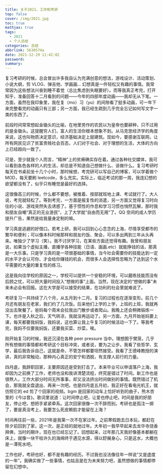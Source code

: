 ```yaml
---
title: 关于2021，工作和考研
top: false
cover: /img/2021.jpg
toc: true
mathjax: true
tags:
  - 2021
  - 个人总结
categories: 总结
abbrlink: 5630574a
date: 2021-12-29 11:42:02
password:
summary:
---
```

复习考研的时候，总会冒出许多我自认为充满创意的想法，游戏设计、活动策划、小说大纲，剪 VLOG、弹吉他、学画画...
幻想真是一件轻松又有趣的事情。我常常因为这些想法兴奋到睡不着觉（总比焦虑到失眠要好）。而等我真正考完，打开知乎，准备回答十二月看到的问题——今年的四部年度动画——我却无从下笔。一方面，虽然在我印象里，我在复（mo）习（yu）的间隙看了挺多动画，可一年下来完整看完的动画只有三部；另一方面，我已经生疏到几乎完全忘记如何写文字一类的东西了。

前段时间常常想起金锄头的比喻，在地里劳作的农民以为皇帝也要耕种，只不过用的是金锄头。这提醒穷人们，富人的生活你根本想象不到。从马克思经济学的角度来说，这也叫物质决定意识，经济基础决定上层建筑。现如今，要感谢互联网，让所有网民见识了贫富贵贱社会百态，人们对于社会、对于理想的生活，大体的方向上已经趋向一致了。

可是，至少就我个人而言，“精神”上的贫瘠确实存在着。通过各种社交媒体，我可以看到各色各样的人的生活，却总是不知道自己想做什么、该做什么。复习考研时每天在书桌前坐十几个小时，那时候想，考完研可以写自己的博客，可以学着做个 MOD，每天要刷 leetcode，多么充实。实际上，临近考试的那一周，我连幻想的欲望都没有了，似乎只有睡觉是最好的选择。

这很像高三的时候，什么都不要想，被推着、按部就班地上课、考试就行了。大人说，考完就轻松了。等到考完，一方面是报复性的消遣，另一方面又觉得复习时向往的小说、游戏突然失去诱惑了。基于惯性的作息和学习习惯也悄然瓦解，那时我和朋友自嘲“真正的无业游民”，上了大学就“自由而无用”了。QQ 空间的成人学历提升广告，果然是给我量身定制的嘛。

学习真是逃避的好借口。若考上研，我可以回到心心念念的上海，尽情享受都市的繁华和便利；可以像本科时候那样和朋友约饭、聚会，可以多出两到三年从头再来。唯独少了学习（笑）。我不讨厌学习，在某些方面还觉得有趣。我曾和朋友说，如果当个虚拟主播，直播学各种技能（日语、画画.etc）就能挣钱的话，那真是一大乐事。只是学习真的是一项很基础的事情，当今社会需要你的技能达到一定的水平才会认可你、才会给你赚钱的机会，而很多人会选择性忽略为了达到这个水平需要的大量的重复性的练习。

这是我向往学校的原因之一，学校可以提供一个安稳的环境，可以磨练技能而没有后顾之忧，可以把大量时间投入“想做的事”上面。当然，现在决定的“想做的事”未来未必会有回报。这在大学是可以接受的结果，在功利的社会里就难说了。

考研复习一共持续了八个月，从五月到十二月。复习的过程也在逐渐变形。前几个月还有朋友在老家，我们约了几次饭。后来他们上学的上学，上班的上班，我就再没出去聚餐了。爸妈每个周末会拉我出门散步或者爬山。我晚上还会稍微锻炼一下。也许是入秋之后，天气转凉，我就没再运动了。另一方面，九月开始爸妈要上课，每天都要我焖饭，我妈说，这也算让我上午复习的时候活动一下了。等我考完，我妈不仅要我焖饭，还要我买菜、炒菜，唉。

刚开始复习的时候，我还沉浸在各种 peer pressure 当中。理想囿于樊笼，几乎所有想做的事情都和考研这个目标冲突，或者说，要为之让步。我看了些哲学、玄学，最后我告诉自己，这就是命，不管怎样都要坦然接受。我看了王德峰教授的演讲，真的非常触动，那种内心真正的安宁和洒脱，有支撑人前行的力量。

四月底，我辞职回家，主要原因还是受到打击了。本来毕业可以申请落户上海，我却因为之前换了工作，老师也没和我讲清楚流程，终究是错过了时间。新工作也是很熬人，工作大部分时间无所事事，却又没法挤出时间做别的事情。既然错过了机会，那我就全盘退出、再来一次吧。也是四月底五月初，我正好在看电光机王，就仿照它的 ed 剪了个回家的视频。bgm 是回家的动车上恰好听到的曲子，熊木杏里的《今は昔》。歌词里说道：让时间停止吧，让爱也停止吧，时间是我的好朋友，停止吧，想把手紧紧牵系。这次回家很像一次不辞而别。考研也是孤注一掷了，要是真没考上，我要怎么死皮赖脸才能留在上海？

时间再往前一些，2021年是我第一次不在家过年。之前寒假跑去日本玩，都赶在除夕前回到了家，这一次，是正经的就地过年。大年初一我早早起来去龙华寺烧香拜佛，当时的期许，现在也已经忘记了。回想起来，过年那几天我好像基本都躺在床上，就像一块干枯许久的海绵终于遇见水源，得以舒展身心，只是这水，大概也是一潭死水吧。

工作也好，考研也好，都不是有趣的经历。不过我也没法像往年一样说“又是虚度的一年”。我确实做了一些事情，也姑且是在为未来努力吧，虽然想做的事情都停留在幻想中。
